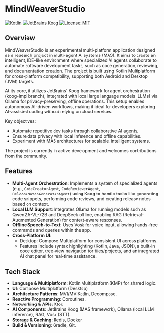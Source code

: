 # MindWeaverStudio

[![Kotlin](https://img.shields.io/badge/Kotlin-1.9+-blueviolet.svg?style=flat&logo=kotlin)](https://kotlinlang.org/)
[![JetBrains Koog](https://img.shields.io/badge/Koog-JetBrains-orange.svg?style=flat)](https://github.com/JetBrains/koog)
[![License: MIT](https://img.shields.io/badge/License-MIT-yellow.svg)](https://opensource.org/licenses/MIT)

## Overview

MindWeaverStudio is an experimental multi-platform application designed as a research project in multi-agent AI systems (MAS). It aims to create an intelligent, IDE-like environment where specialized AI agents collaborate to automate software development tasks, such as code generation, reviewing, and documentation creation. The project is built using Kotlin Multiplatform for cross-platform compatibility, supporting both Android and Desktop (JVM) targets. 

At its core, it utilizes JetBrains' Koog framework for agent orchestration (koog-impl branch), integrated with local large language models (LLMs) via Ollama for privacy-preserving, offline operations. This setup enables autonomous AI-driven workflows, making it ideal for developers exploring AI-assisted coding without relying on cloud services.

Key objectives:
- Automate repetitive dev tasks through collaborative AI agents.
- Ensure data privacy with local inference and offline capabilities.
- Experiment with MAS architectures for scalable, intelligent systems.

The project is currently in active development and welcomes contributions from the community.

## Features

- **Multi-Agent Orchestration**: Implements a system of specialized agents (e.g., `CodeCreatorAgent`, `CodeReviewerAgent`, `ReleaseNotesGeneratorAgent`) using Koog to handle tasks like generating code snippets, performing code reviews, and creating release notes based on context.
- **Local LLM Support**: Integrates Ollama for running models such as Qwen2.5-VL-72B and DeepSeek offline, enabling RAG (Retrieval-Augmented Generation) for context-aware responses.
- **Offline Speech-to-Text**: Uses Vosk for voice input, allowing hands-free commands and queries within the app.
- **Cross-Platform UI**: 
  - Desktop: Compose Multiplatform for consistent UI across platforms.
  - Features include syntax highlighting (Kotlin, Java, JSON), a built-in code editor, tree-view navigation for files/projects, and an integrated AI chat panel for real-time assistance.

## Tech Stack

- **Language & Multiplatform**: Kotlin Multiplatform (KMP) for shared logic.
- **UI**: Compose Multiplatform (Desktop)
- **Architecture Patterns**: MVI/MVIKotlin, Decompose.
- **Reactive Programming**: Coroutines.
- **Networking & APIs**: Ktor.
- **AI Components**: JetBrains Koog (MAS framework), Ollama (local LLM inference), RAG, Vosk (STT).
- **Storage & Caching**: Redis, Docker.
- **Build & Versioning**: Gradle, Git.
